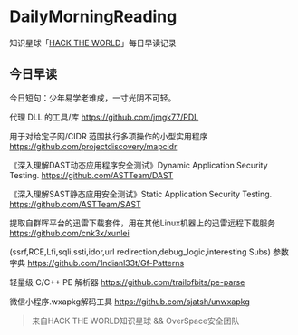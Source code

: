 # DailyMorningReading

知识星球「[HACK THE WORLD](https://public.zsxq.com/groups/225824414251.html)」每日早读记录

## 今日早读

今日短句：少年易学老难成，一寸光阴不可轻。

代理 DLL 的工具/库
https://github.com/jmgk77/PDL

用于对给定子网/CIDR 范围执行多项操作的小型实用程序
https://github.com/projectdiscovery/mapcidr

《深入理解DAST动态应用程序安全测试》Dynamic Application Security Testing.
https://github.com/ASTTeam/DAST

《深入理解SAST静态应用安全测试》Static Application Security Testing.
https://github.com/ASTTeam/SAST

提取自群晖平台的迅雷下载套件，用在其他Linux机器上的迅雷远程下载服务
https://github.com/cnk3x/xunlei

(ssrf,RCE,Lfi,sqli,ssti,idor,url redirection,debug_logic,interesting Subs) 参数字典
https://github.com/1ndianl33t/Gf-Patterns

轻量级 C/C++ PE 解析器
https://github.com/trailofbits/pe-parse

微信小程序.wxapkg解码工具
https://github.com/sjatsh/unwxapkg

> 来自HACK THE WORLD知识星球 && OverSpace安全团队